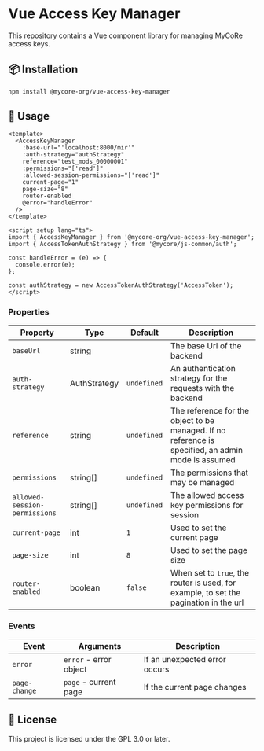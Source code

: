 # Vue Access Key Manager

This repository contains a Vue component library for managing MyCoRe access keys.

## 📦 Installation

```sh
npm install @mycore-org/vue-access-key-manager
```

## 📖 Usage
```vue
<template>
  <AccessKeyManager
    :base-url="'localhost:8000/mir'"
    :auth-strategy="authStrategy"
    reference="test_mods_00000001"
    :permissions="['read']"
    :allowed-session-permissions="['read']"
    current-page="1"
    page-size="8"
    router-enabled
    @error="handleError"
  />
</template>

<script setup lang="ts">
import { AccessKeyManager } from '@mycore-org/vue-access-key-manager';
import { AccessTokenAuthStrategy } from '@mycore/js-common/auth';

const handleError = (e) => {
  console.error(e);
};

const authStrategy = new AccessTokenAuthStrategy('AccessToken');
</script>
```

### Properties

| Property              | Type            | Default     | Description |
|-----------------------|-----------------|-------------|-------------|
| `baseUrl`             | string          |             | The base Url of the backend |
| `auth-strategy`       | AuthStrategy    | `undefined` | An authentication strategy for the requests with the backend |
| `reference`           | string          | `undefined` | The reference for the object to be managed. If no reference is specified, an admin mode is assumed  |
| `permissions`         | string[]        | `undefined` | The permissions that may be managed |
| `allowed-session-permissions` | string[]        | `undefined`        | The allowed access key permissions for session |
| `current-page`        | int             | `1`         | Used to set the current page |
| `page-size`           | int             | `8`         | Used to set the page size |
| `router-enabled`      | boolean         | `false`     | When set to `true`, the router is used, for example, to set the pagination in the url |

### Events
| Event   | Arguments              | Description |
|---------|------------------------|-------------|
| `error` | `error` - error object | If an unexpected error occurs |
| `page-change` | `page` - current page | If the current page changes |

## 📜 License

This project is licensed under the GPL 3.0 or later.

